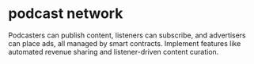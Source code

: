 # podcast network
Podcasters can publish content, listeners can subscribe, and advertisers can place ads, all managed by smart contracts. Implement features like automated revenue sharing and listener-driven content curation.
